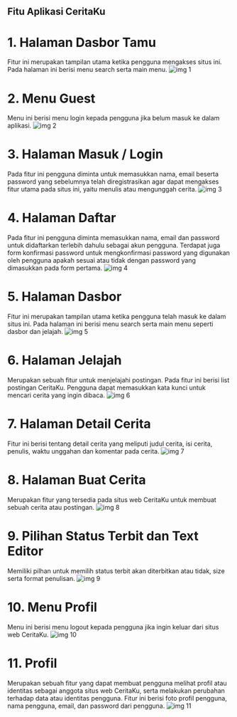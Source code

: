 ## Fitu Aplikasi CeritaKu

# 1. Halaman Dasbor Tamu
Fitur ini merupakan tampilan utama ketika pengguna mengakses situs ini. Pada halaman ini berisi menu search serta main menu.
![img 1](desain/5.png)

# 2. Menu Guest
Menu ini berisi menu login kepada pengguna jika belum masuk ke dalam aplikasi.
![img 2](desain/2.png)

# 3. Halaman Masuk / Login
Pada fitur ini pengguna diminta untuk memasukkan nama, email beserta password yang sebelumnya telah diregistrasikan agar dapat mengakses fitur utama pada situs ini, yaitu menulis atau mengunggah cerita.
![img 3](desain/3.png)

# 4. Halaman Daftar
Pada fitur ini pengguna diminta memasukkan nama, email dan password untuk didaftarkan terlebih dahulu sebagai akun pengguna. Terdapat juga form konfirmasi password untuk mengkonfirmasi password yang digunakan oleh pengguna apakah sesuai atau tidak dengan password yang dimasukkan pada form pertama.
![img 4](desain/4.png)

# 5. Halaman Dasbor
Fitur ini merupakan tampilan utama ketika pengguna telah masuk ke dalam situs ini. Pada halaman ini berisi menu search serta main menu seperti dasbor dan jelajah.
![img 5](desain/1.png)

# 6. Halaman Jelajah
Merupakan sebuah fitur untuk menjelajahi postingan. Pada fitur ini berisi list postingan CeritaKu. Pengguna dapat memasukkan kata kunci untuk mencari cerita yang ingin dibaca.
![img 6](desain/6.png)

# 7. Halaman Detail Cerita
Fitur ini berisi tentang detail cerita yang meliputi judul cerita, isi cerita, penulis, waktu unggahan dan komentar pada cerita.
![img 7](desain/7.png)

# 8. Halaman Buat Cerita
Merupakan fitur yang tersedia pada situs web CeritaKu untuk membuat sebuah cerita atau postingan.
![img 8](desain/8.png)

# 9. Pilihan Status Terbit dan Text Editor
Memiliki pilhan untuk memilih status terbit akan diterbitkan atau tidak, size serta format penulisan.
![img 9](desain/9.png)

# 10. Menu Profil
Menu ini berisi menu logout kepada pengguna jika ingin keluar dari situs web CeritaKu.
![img 10](desain/10.png)

# 11. Profil
Merupakan sebuah fitur yang dapat membuat pengguna melihat profil atau identitas sebagai anggota situs web CeritaKu, serta melakukan perubahan terhadap data atau identitas pengguna. Fitur ini berisi foto profil pengguna, nama pengguna, email, dan password dari pengguna.
![img 11](desain/11.png)